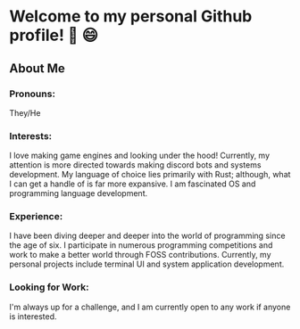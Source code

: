 # Welcome to my personal Github profile! 👋 😄

## About Me

### Pronouns:

They/He
 
### Interests:

I love making game engines and looking under the hood!  Currently, my attention is more directed towards making discord bots and systems development.  My language of choice lies primarily with Rust; although, what I can get a handle of is far more expansive.  I am fascinated OS and programming language development.

### Experience:

I have been diving deeper and deeper into the world of programming since the age of six.  I participate in numerous programming competitions and work to make a better world through FOSS contributions.  Currently, my personal projects include terminal UI and system application development.

### Looking for Work:

I'm always up for a challenge, and I am currently open to any work if anyone is interested.
